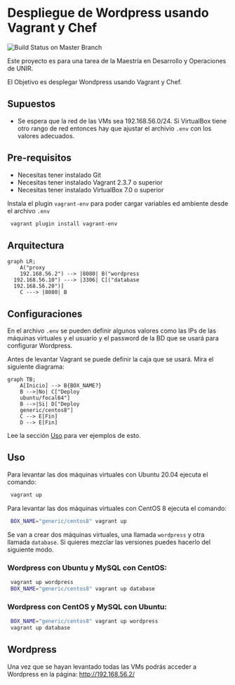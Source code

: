 # Despliegue de Wordpress usando Vagrant y Chef

![Build Status on Master Branch](https://github.com/cppmx/wordpress_chef/actions/workflows/ci.yaml/badge.svg)

Este proyecto es para una tarea de la Maestría en Desarrollo y Operaciones de UNIR.

El Objetivo es desplegar Wondpress usando Vagrant y Chef.

## Supuestos

- Se espera que la red de las VMs sea 192.168.56.0/24. Si VirtualBox tiene otro rango de red entonces hay que ajustar el archivio `.env` con los valores adecuados.

## Pre-requisitos

- Necesitas tener instalado Git
- Necesitas tener instalado Vagrant 2.3.7 o superior
- Necesitas tener instalado VirtualBox 7.0 o superior

Instala el plugin `vagrant-env` para poder cargar variables ed ambiente desde el archivo `.env`

```bash
 vagrant plugin install vagrant-env
```

## Arquitectura

```mermaid
graph LR;
    A("proxy
    192.168.56.2") --> |8080| B("wordpress
  192.168.56.10") ---> |3306| C[("database
  192.168.56.20")]
    C ---> |8080| B
```

## Configuraciones

En el archivo `.env` se pueden definir algunos valores como las IPs de las máquinas virtuales y el usuario y el password de la BD que se usará para configurar Wordpress.

Antes de levantar Vagrant se puede definir la caja que se usará. Mira el siguiente diagrama:

```mermaid
graph TB;
    A[Inicio] --> B{BOX_NAME?}
    B -->|No| C["Deploy
    ubuntu/focal64"]
    B -->|Si| D["Deploy
    generic/centos8"]
    C --> E[Fin]
    D --> E[Fin]
```

Lee la sección [Uso](#uso) para ver ejemplos de esto.

## Uso

Para levantar las dos máquinas virtuales con Ubuntu 20.04 ejecuta el comando:

```bash
 vagrant up
```

Para levantar las dos máquinas virtuales con CentOS 8 ejecuta el comando:

```bash
 BOX_NAME="generic/centos8" vagrant up
```

Se van a crear dos máquinas virtuales, una llamada `wordpress` y otra llamada `database`.
Si quieres mezclar las versiones puedes hacerlo del siguiente modo.

### Wordpress con Ubuntu y MySQL con CentOS:

```bash
 vagrant up wordpress
 BOX_NAME="generic/centos8" vagrant up database
```

### Wordpress con CentOS y MySQL con Ubuntu:

```bash
 BOX_NAME="generic/centos8" vagrant up wordpress
 vagrant up database
```

## Wordpress

Una vez que se hayan levantado todas las VMs podrás acceder a Wordpress en la página: http://192.168.56.2/
